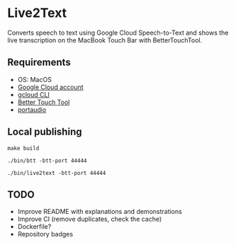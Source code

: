 # Live2Text

Converts speech to text using Google Cloud Speech-to-Text and shows the live transcription on the MacBook Touch Bar with BetterTouchTool.

## Requirements

- OS: MacOS
- [Google Cloud account](https://cloud.google.com/)
- [gcloud CLI](https://cloud.google.com/sdk/docs/install)
- [Better Touch Tool](https://folivora.ai/)
- [portaudio](https://formulae.brew.sh/formula/portaudio)

## Local publishing

```shell
make build
```

```shell
./bin/btt -btt-port 44444
```

```shell
./bin/live2text -btt-port 44444
```

## TODO

- Improve README with explanations and demonstrations
- Improve CI (remove duplicates, check the cache)
- Dockerfile?
- Repository badges
